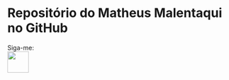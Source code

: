 # Repositório do Matheus Malentaqui no GitHub

Siga-me: <br>
[<img src=https://github.com/omalentaqui/powerbi/assets/9663505/96d0c7a2-4c00-44d3-bc0c-85733d6c7767 width="48"/>](https://www.linkedin.com/in/matheusmalentaqui) <br>
